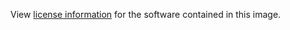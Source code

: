 View [license information](https://www.zabbix.com/license) for the software contained in this image.
